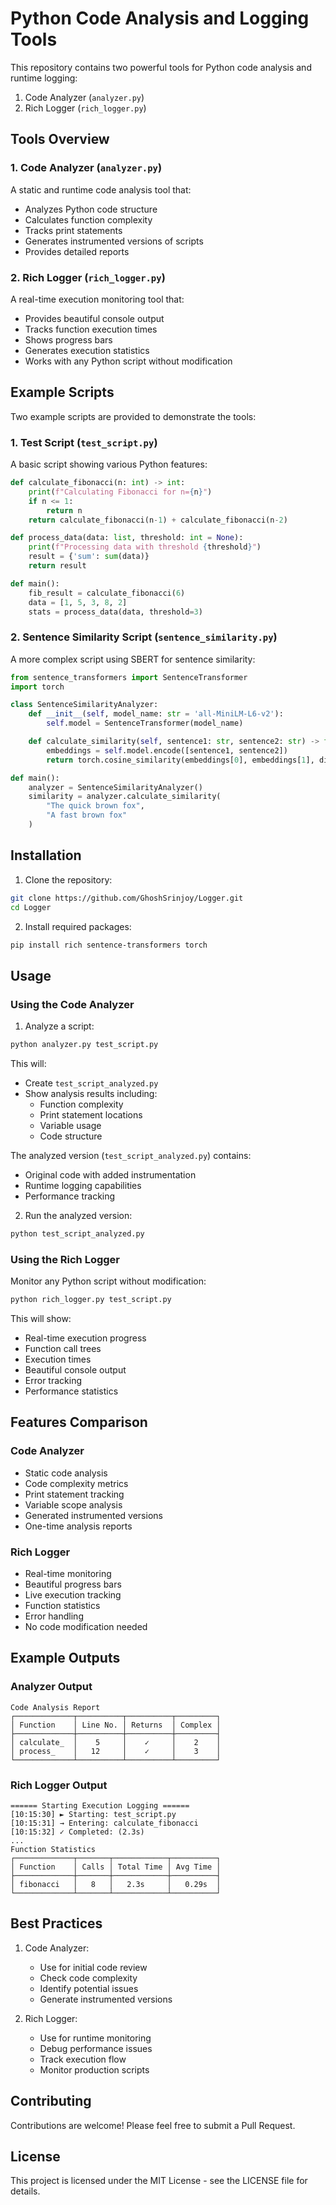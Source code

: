# Python Code Analysis and Logging Tools

This repository contains two powerful tools for Python code analysis and runtime logging:
1. Code Analyzer (`analyzer.py`)
2. Rich Logger (`rich_logger.py`)

## Tools Overview

### 1. Code Analyzer (`analyzer.py`)
A static and runtime code analysis tool that:
- Analyzes Python code structure
- Calculates function complexity
- Tracks print statements
- Generates instrumented versions of scripts
- Provides detailed reports

### 2. Rich Logger (`rich_logger.py`)
A real-time execution monitoring tool that:
- Provides beautiful console output
- Tracks function execution times
- Shows progress bars
- Generates execution statistics
- Works with any Python script without modification

## Example Scripts

Two example scripts are provided to demonstrate the tools:

### 1. Test Script (`test_script.py`)
A basic script showing various Python features:
```python
def calculate_fibonacci(n: int) -> int:
    print(f"Calculating Fibonacci for n={n}")
    if n <= 1:
        return n
    return calculate_fibonacci(n-1) + calculate_fibonacci(n-2)

def process_data(data: list, threshold: int = None):
    print(f"Processing data with threshold {threshold}")
    result = {'sum': sum(data)}
    return result

def main():
    fib_result = calculate_fibonacci(6)
    data = [1, 5, 3, 8, 2]
    stats = process_data(data, threshold=3)
```

### 2. Sentence Similarity Script (`sentence_similarity.py`)
A more complex script using SBERT for sentence similarity:
```python
from sentence_transformers import SentenceTransformer
import torch

class SentenceSimilarityAnalyzer:
    def __init__(self, model_name: str = 'all-MiniLM-L6-v2'):
        self.model = SentenceTransformer(model_name)

    def calculate_similarity(self, sentence1: str, sentence2: str) -> float:
        embeddings = self.model.encode([sentence1, sentence2])
        return torch.cosine_similarity(embeddings[0], embeddings[1], dim=0)

def main():
    analyzer = SentenceSimilarityAnalyzer()
    similarity = analyzer.calculate_similarity(
        "The quick brown fox",
        "A fast brown fox"
    )
```

## Installation

1. Clone the repository:
```bash
git clone https://github.com/GhoshSrinjoy/Logger.git
cd Logger
```

2. Install required packages:
```bash
pip install rich sentence-transformers torch
```

## Usage

### Using the Code Analyzer

1. Analyze a script:
```bash
python analyzer.py test_script.py
```

This will:
- Create `test_script_analyzed.py`
- Show analysis results including:
  - Function complexity
  - Print statement locations
  - Variable usage
  - Code structure

The analyzed version (`test_script_analyzed.py`) contains:
- Original code with added instrumentation
- Runtime logging capabilities
- Performance tracking

2. Run the analyzed version:
```bash
python test_script_analyzed.py
```

### Using the Rich Logger

Monitor any Python script without modification:
```bash
python rich_logger.py test_script.py
```

This will show:
- Real-time execution progress
- Function call trees
- Execution times
- Beautiful console output
- Error tracking
- Performance statistics

## Features Comparison

### Code Analyzer
- Static code analysis
- Code complexity metrics
- Print statement tracking
- Variable scope analysis
- Generated instrumented versions
- One-time analysis reports

### Rich Logger
- Real-time monitoring
- Beautiful progress bars
- Live execution tracking
- Function statistics
- Error handling
- No code modification needed

## Example Outputs

### Analyzer Output
```
Code Analysis Report
┌─────────────┬──────────┬──────────┬─────────┐
│ Function    │ Line No. │ Returns  │ Complex │
├─────────────┼──────────┼──────────┼─────────┤
│ calculate_  │    5     │    ✓     │    2    │
│ process_    │   12     │    ✓     │    3    │
└─────────────┴──────────┴──────────┴─────────┘
```

### Rich Logger Output
```
====== Starting Execution Logging ======
[10:15:30] ► Starting: test_script.py
[10:15:31] → Entering: calculate_fibonacci
[10:15:32] ✓ Completed: (2.3s)
...
Function Statistics
┌─────────────┬───────┬────────────┬──────────┐
│ Function    │ Calls │ Total Time │ Avg Time │
├─────────────┼───────┼────────────┼──────────┤
│ fibonacci   │   8   │   2.3s     │   0.29s  │
└─────────────┴───────┴────────────┴──────────┘
```

## Best Practices

1. Code Analyzer:
   - Use for initial code review
   - Check code complexity
   - Identify potential issues
   - Generate instrumented versions

2. Rich Logger:
   - Use for runtime monitoring
   - Debug performance issues
   - Track execution flow
   - Monitor production scripts

## Contributing

Contributions are welcome! Please feel free to submit a Pull Request.

## License

This project is licensed under the MIT License - see the LICENSE file for details.
